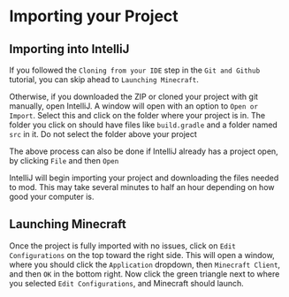 # Importing your Project

## Importing into IntelliJ

If you followed the `Cloning from your IDE` step in the `Git and Github` tutorial, you can skip ahead to `Launching Minecraft`.

Otherwise, if you downloaded the ZIP or cloned your project with git manually, open IntelliJ.
A window will open with an option to `Open or Import`. Select this and click on the folder where your project is in. 
The folder you click on should have files like `build.gradle` and a folder named `src` in it. Do not select the folder above your project 

The above process can also be done if IntelliJ already has a project open, by clicking `File` and then `Open`

IntelliJ will begin importing your project and downloading the files needed to mod. This may take several minutes to half an hour depending on how good your computer is.

## Launching Minecraft

Once the project is fully imported with no issues, click on `Edit Configurations` on the top toward the right side. 
This will open a window, where you should click the `Application` dropdown, then `Minecraft Client`, and then `OK` in the bottom right.
Now click the green triangle next to where you selected `Edit Configurations`, and Minecraft should launch.
